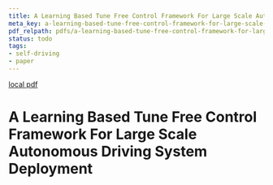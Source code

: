 ```yaml
---
title: A Learning Based Tune Free Control Framework For Large Scale Autonomous Driving System Deployment
meta_key: a-learning-based-tune-free-control-framework-for-large-scale-autonomous-driving-system-deployment
pdf_relpath: pdfs/a-learning-based-tune-free-control-framework-for-large-scale-autonomous-driving-system-deployment.pdf
status: todo
tags:
- self-driving
- paper
---
```


[local pdf](../../../pdfs/a-learning-based-tune-free-control-framework-for-large-scale-autonomous-driving-system-deployment.pdf)

# A Learning Based Tune Free Control Framework For Large Scale Autonomous Driving System Deployment
